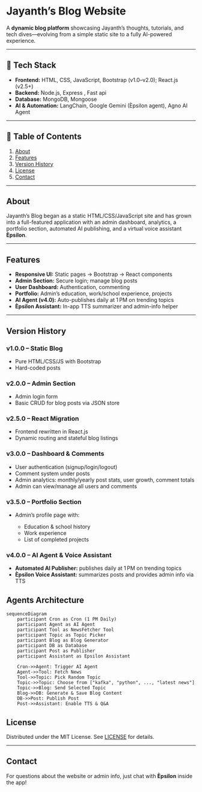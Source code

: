 # Jayanth’s Blog Website

A **dynamic blog platform** showcasing Jayanth’s thoughts, tutorials, and tech dives—evolving from a simple static site to a fully AI-powered experience.

---

## 🚀 Tech Stack

* **Frontend:** HTML, CSS, JavaScript, Bootstrap (v1.0–v2.0); React.js (v2.5+)
* **Backend:** Node.js, Express , Fast api 
* **Database:** MongoDB, Mongoose
* **AI & Automation:** LangChain, Google Gemini (Èpsilon agent), Agno AI Agent  

---

## 📖 Table of Contents

1. [About](#about)
2. [Features](#features)
3. [Version History](#version-history)
4. [License](#license)
5. [Contact](#contact)

---

## About

Jayanth’s Blog began as a static HTML/CSS/JavaScript site and has grown into a full-featured application with an admin dashboard, analytics, a portfolio section, automated AI publishing, and a virtual voice assistant **Èpsilon**.

---

## Features

* **Responsive UI:** Static pages → Bootstrap → React components
* **Admin Section:** Secure login; manage blog posts
* **User Dashboard:** Authentication, commenting 
* **Portfolio:** Admin’s education, work/school experience, projects
* **AI Agent (v4.0):** Auto-publishes daily at 1 PM on trending topics
* **Èpsilon Assistant:** In-app TTS summarizer and admin-info helper

---

## Version History

### v1.0.0 – Static Blog

* Pure HTML/CSS/JS with Bootstrap
* Hard-coded posts

### v2.0.0 – Admin Section

* Admin login form
* Basic CRUD for blog posts via JSON store

### v2.5.0 – React Migration

* Frontend rewritten in React.js
* Dynamic routing and stateful blog listings

### v3.0.0 – Dashboard & Comments

* User authentication (signup/login/logout)
* Comment system under posts
* Admin analytics: monthly/yearly post stats, user growth, comment totals
* Admin can view/manage all users and comments

### v3.5.0 – Portfolio Section

* Admin’s profile page with:

  * Education & school history
  * Work experience
  * List of completed projects

### v4.0.0 – AI Agent & Voice Assistant

* **Automated AI Publisher:** publishes daily at 1 PM on trending topics
* **Èpsilon Voice Assistant:** summarizes posts and provides admin info via TTS

## Agents Architecture 
```mermaid
sequenceDiagram
    participant Cron as Cron (1 PM Daily)
    participant Agent as AI Agent
    participant Tool as NewsFetcher Tool
    participant Topic as Topic Picker
    participant Blog as Blog Generator
    participant DB as Database
    participant Post as Publisher
    participant Assistant as Epsilon Assistant

    Cron->>Agent: Trigger AI Agent
    Agent->>Tool: Fetch News
    Tool->>Topic: Pick Random Topic
    Topic->>Topic: Choose from ["kafka", "python", ..., "latest news"]
    Topic->>Blog: Send Selected Topic
    Blog->>DB: Generate & Save Blog Content
    DB->>Post: Publish Post
    Post->>Assistant: Enable TTS & Q&A

```
## License

Distributed under the MIT License. See [LICENSE](LICENSE) for details.

---

## Contact

For questions about the website or admin info, just chat with **Èpsilon** inside the app!
